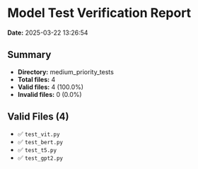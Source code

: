 # Model Test Verification Report

**Date:** 2025-03-22 13:26:54

## Summary

- **Directory:** medium_priority_tests
- **Total files:** 4
- **Valid files:** 4 (100.0%)
- **Invalid files:** 0 (0.0%)

## Valid Files (4)

- ✅ `test_vit.py`
- ✅ `test_bert.py`
- ✅ `test_t5.py`
- ✅ `test_gpt2.py`

